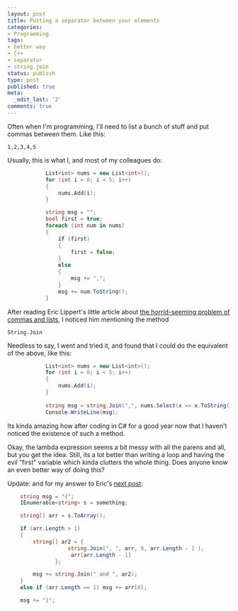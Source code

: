 ```yaml
---
layout: post
title: Putting a separator between your elements
categories:
- Programming
tags:
- better way
- C++
- separator
- string.join
status: publish
type: post
published: true
meta:
  _edit_last: '2'
comments: true
---
```

Often when I'm programming, I'll need to list a bunch of stuff and put commas between them. Like this:

```
1,2,3,4,5
```

Usually, this is what I, and most of my colleagues do:

``` csharp
            List<int> nums = new List<int>();
            for (int i = 0; i < 5; i++)
            {
                nums.Add(i);
            }

            string msg = "";
            bool first = true;
            foreach (int num in nums)
            {
                if (first)
                {
                    first = false;
                }
                else
                {
                    msg += ",";
                }
                msg += num.ToString();
            }
```

After reading Eric Lippert's little article about <a href="http://blogs.msdn.com/ericlippert/archive/2009/04/13/restating-the-problem.aspx">the horrid-seeming problem of commas and lists</a>, I noticed him mentioning the method

```
String.Join
```

Needless to say, I went and tried it, and found that I could do the equivalent of the above, like this:

``` csharp
            List<int> nums = new List<int>();
            for (int i = 0; i < 5; i++)
            {
                nums.Add(i);
            }
            
            string msg = string.Join(",", nums.Select(x => x.ToString()).ToArray());
            Console.WriteLine(msg);
```

Its kinda amazing how after coding in C# for a good year now that I haven't noticed the existence of such a method. 

Okay, the lambda expression seems a bit messy with all the parens and all, but you get the idea. Still, its a lot better than writing a loop and having the evil "first" variable which kinda clutters the whole thing. Does anyone know an even better way of doing this?

Update: and for my answer to Eric's <a href="http://blogs.msdn.com/ericlippert/archive/2009/04/15/comma-quibbling.aspx">next post</a>:

``` csharp
    string msg = "{";
    IEnumerable<string> s = something;

    string[] arr = s.ToArray();

    if (arr.Length > 1)
    {
        string[] ar2 = { 
                   string.Join(", ", arr, 0, arr.Length - 1 ), 
                    arr[arr.Length - 1] 
               };

        msg += string.Join(" and ", ar2);
    }
    else if (arr.Length == 1) msg += arr[0];

    msg += "}";
```
